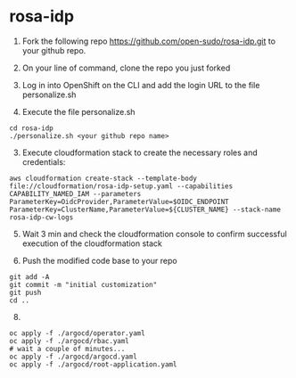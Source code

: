 # rosa-idp

1) Fork the following repo https://github.com/open-sudo/rosa-idp.git to your github repo.
1) On your line of command, clone the repo you just forked
2) Log in into OpenShift on the CLI and add the login URL to the file personalize.sh


3) Execute the file personalize.sh

```shell
cd rosa-idp
./personalize.sh <your github repo name>
```


3) Execute cloudformation stack to create the necessary roles and credentials:

```shell
aws cloudformation create-stack --template-body file://cloudformation/rosa-idp-setup.yaml --capabilities CAPABILITY_NAMED_IAM --parameters ParameterKey=OidcProvider,ParameterValue=$OIDC_ENDPOINT ParameterKey=ClusterName,ParameterValue=${CLUSTER_NAME} --stack-name rosa-idp-cw-logs
```

5) Wait 3 min and check the cloudformation console to confirm successful execution of the cloudformation stack

6) Push the modified code base to your repo
```shell
git add -A
git commit -m "initial customization"
git push
cd ..
```
8) 

```shell
oc apply -f ./argocd/operator.yaml
oc apply -f ./argocd/rbac.yaml
# wait a couple of minutes...
oc apply -f ./argocd/argocd.yaml
oc apply -f ./argocd/root-application.yaml
```
